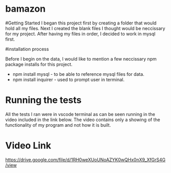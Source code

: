 # bamazon

#Getting Started 
I began this project first by creating a folder that would hold all my files. Next I created the blank files I thought would be neccissary for my project. After having my files in order, I decided to work in mysql first.

#installation process

Before I begin on the data, I would like to mention a few neccissary npm package installs for this project.

* npm install mysql - to be able to reference mysql files for data.
* npm install inquirer - used to prompt user in terminal.

# Running the tests

All the tests I ran were in vscode terminal as can be seen running in the video included in the link below. The video contains only a showing of the functionality of my program and not how it is built.

# Video Link

<https://drive.google.com/file/d/1RH0weXUoUNoAZYK0wQHx0nX9_XfGrS4G/view>